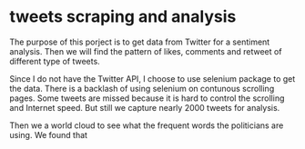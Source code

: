 # tweets scraping and analysis

The purpose of this porject is to get data from Twitter for a sentiment analysis. 
Then we will find the pattern of likes, comments and retweet of different type of tweets. 

Since I do not have the Twitter API, I choose to use selenium package to get the data. There is a backlash of using selenium on contunous scrolling pages. Some tweets are missed because it is hard to control the scrolling and Internet speed. But still we capture nearly 2000 tweets for analysis.

Then we a world cloud to see what the frequent words the politicians are using. We found that 
